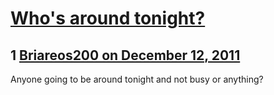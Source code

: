 # [Who&#039;s around tonight?](https://community.fantasyflightgames.com/topic/57504-whos-around-tonight/)

## 1 [Briareos200 on December 12, 2011](https://community.fantasyflightgames.com/topic/57504-whos-around-tonight/?do=findComment&comment=566874)

Anyone going to be around tonight and not busy or anything?

